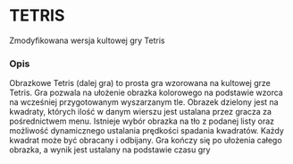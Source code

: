 # TETRIS
Zmodyfikowana wersja kultowej gry Tetris

### Opis
Obrazkowe Tetris (dalej gra) to prosta gra wzorowana na kultowej grze Tetris. Gra pozwala na ułożenie 
obrazka kolorowego na podstawie wzorca na wcześniej przygotowanym wyszarzanym tle. Obrazek 
dzielony jest na kwadraty, których ilość w danym wierszu jest ustalana przez gracza za pośrednictwem 
menu. Istnieje wybór obrazka na tło z podanej listy oraz możliwość dynamicznego ustalania prędkości 
spadania kwadratów. Każdy kwadrat może być obracany i odbijany. Gra kończy się po ułożenia całego 
obrazka, a wynik jest ustalany na podstawie czasu gry
